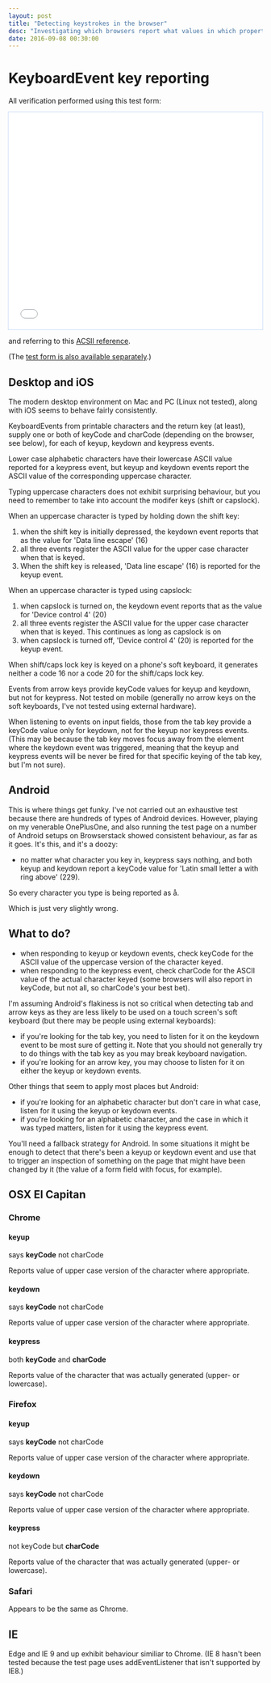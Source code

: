 ```yaml
---
layout: post
title: "Detecting keystrokes in the browser"
desc: "Investigating which browsers report what values in which properties."
date: 2016-09-08 00:30:00
---
```


# KeyboardEvent key reporting

 All verification performed using this test form:

 <iframe src="/supporting/keys.html" width="100%" height="430px" style="outline: 1px solid rgba(42, 122, 226, 0.25); border-width: 0;"></iframe>

 and referring to this [ACSII reference](http://www.ascii-code.com/).

(The [test form is also available separately](/supporting/keys.html).)

## Desktop and iOS

The modern desktop environment on Mac and PC (Linux not tested), along with iOS seems to behave fairly consistently.

KeyboardEvents from printable characters and the return key (at least), supply one or both of keyCode and charCode (depending on the browser, see below), for each of keyup, keydown and keypress events.

Lower case alphabetic characters have their lowercase ASCII value reported for a keypress event, but keyup and keydown events report the ASCII value of the corresponding uppercase character.

Typing uppercase characters does not exhibit surprising behaviour, but you need to remember to take into account the modifer keys (shift or capslock).

When an uppercase character is typed by holding down the shift key:

1. when the shift key is initially depressed, the keydown event reports that as the value for 'Data line escape' (16)
1. all three events register the ASCII value for the upper case character when that is keyed.
1. When the shift key is released, 'Data line escape' (16) is reported for the keyup event.

When an uppercase character is typed using capslock:

1. when capslock is turned on, the keydown event reports that as the value for 'Device control 4' (20)
1. all three events register the ASCII value for the upper case character when that is keyed. This continues as long as capslock is on
1. when capslock is turned off, 'Device control 4' (20) is reported for the keyup event.

When shift/caps lock key is keyed on a phone's soft keyboard, it generates neither a code 16 nor a code 20 for the shift/caps lock key.

Events from arrow keys provide keyCode values for keyup and keydown, but not for keypress. Not tested on mobile (generally no arrow keys on the soft keyboards, I've not tested using external hardware).

When listening to events on input fields, those from the tab key provide a keyCode value only for keydown, not for the keyup nor keypress events. (This may be because the tab key moves focus away from the element where the keydown event was triggered, meaning that the keyup and keypress events will be never be fired for that specific keying of the tab key, but I'm not sure).

## Android
This is where things get funky. I've not carried out an exhaustive test because there are hundreds of types of Android devices. However, playing on my venerable OnePlusOne, and also running the test page on a number of Android setups on Browserstack showed consistent behaviour, as far as it goes. It's this, and it's a doozy:

- no matter what character you key in, keypress says nothing, and both keyup and keydown report a keyCode value for 'Latin small letter a with ring above' (229).

So every character you type is being reported as &aring;.

Which is just very slightly wrong.

## What to do?

- when responding to keyup or keydown events, check keyCode for the ASCII value of the uppercase version of the character keyed.
- when responding to the keypress event, check charCode for the ASCII value of the actual character keyed (some browsers will also report in keyCode, but not all, so charCode's your best bet).

I'm assuming Android's flakiness is not so critical when detecting tab and arrow keys as they are less likely to be used on a touch screen's soft keyboard (but there may be people using external keyboards):
- if you're looking for the tab key, you need to listen for it on the keydown event to be most sure of getting it. Note that you should not generally try to do things with the tab key as you may break keyboard navigation.
 - if you're looking for an arrow key, you may choose to listen for it on either the keyup or keydown events.

Other things that seem to apply most places but Android:

 - if you're looking for an alphabetic character but don't care in what case, listen for it using the keyup or keydown events.
 - if you're looking for an alphabetic character, and the case in which it was typed matters, listen for it using the keypress event.

You'll need a fallback strategy for Android. In some situations it might be enough to detect that there's been a keyup or keydown event and use that to trigger an inspection of something on the page that might have been changed by it (the value of a form field with focus, for example).


## OSX El Capitan

### Chrome

#### keyup
says **keyCode** not charCode

Reports value of upper case version of the character where appropriate.

#### keydown
says **keyCode** not charCode

Reports value of upper case version of the character where appropriate.

#### keypress
both **keyCode** and **charCode**

Reports value of the character that was actually generated (upper- or lowercase).

### Firefox

#### keyup
says **keyCode** not charCode

Reports value of upper case version of the character where appropriate.

#### keydown
says **keyCode** not charCode

Reports value of upper case version of the character where appropriate.

#### keypress
not keyCode but **charCode**

Reports value of the character that was actually generated (upper- or lowercase).

### Safari

Appears to be the same as Chrome.

## IE

Edge and IE 9 and up exhibit behaviour similiar to Chrome. (IE 8 hasn't been tested because the test page uses addEventListener that isn't supported by IE8.)



